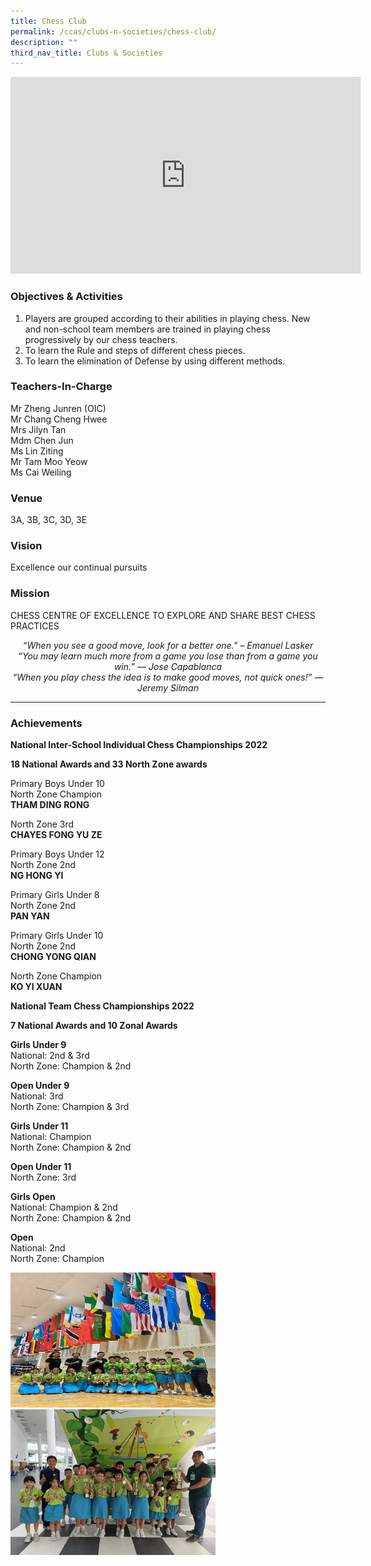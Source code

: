 ```yaml
---
title: Chess Club
permalink: /ccas/clubs-n-societies/chess-club/
description: ""
third_nav_title: Clubs & Societies
---
```

<iframe allowfullscreen="" allow="accelerometer; autoplay; clipboard-write; encrypted-media; gyroscope; picture-in-picture; web-share" frameborder="0" title="YouTube video player" src="https://www.youtube.com/embed/MlbXnouU3rY?si=ow7ovsODeVwF9juq" height="315" width="560"></iframe>

### Objectives &amp; Activities

1.  Players are grouped according to their abilities in playing chess. New and non-school team members are trained in playing chess progressively by our chess teachers.
2.  To learn the Rule and steps of different chess pieces.
3.  To learn the elimination of Defense by using different methods.

### Teachers-In-Charge


Mr Zheng Junren (OIC) <br>
Mr Chang Cheng Hwee <br>
Mrs Jilyn Tan <br>
Mdm Chen Jun <br>
Ms Lin Ziting <br>
Mr Tam Moo Yeow <br>
Ms Cai Weiling

### Venue

3A, 3B, 3C, 3D, 3E

### Vision

Excellence our continual pursuits

### Mission

CHESS CENTRE OF EXCELLENCE TO EXPLORE AND SHARE BEST CHESS PRACTICES

<center><i>“When you see a good move, look for a better one.” – Emanuel Lasker<br>
“You may learn much more from a game you lose than from a game you win.” — Jose Capablanca<br>
“When you play chess the idea is to make good moves, not quick ones!” — Jeremy Silman</i></center>

***

### Achievements

**National Inter-School Individual Chess Championships 2022**

**18 National Awards and 33 North Zone awards**

Primary Boys Under 10 <br>
North Zone Champion <br>
**THAM DING RONG**

  

North Zone 3rd<br>
**CHAYES FONG YU ZE**

  

Primary Boys Under 12<br>
North Zone 2nd<br>
**NG HONG YI**

  

Primary Girls Under 8<br>
North Zone 2nd<br>
**PAN YAN**

  

Primary Girls Under 10<br>
North Zone 2nd<br>
**CHONG YONG QIAN**

  

North Zone Champion<br>
**KO YI XUAN**

  

  

**National Team Chess Championships 2022**

  

**7 National Awards and 10 Zonal Awards**

  

**Girls Under 9**<br>
National: 2nd &amp; 3rd<br>
North Zone: Champion &amp; 2nd

  

**Open Under 9**<br>
National: 3rd<br>
North Zone: Champion &amp; 3rd

  

**Girls Under 11**<br>
National: Champion<br>
North Zone: Champion &amp; 2nd

  

**Open Under 11**<br>
North Zone: 3rd

  

**Girls Open**<br>
National: Champion &amp; 2nd<br>
North Zone: Champion &amp; 2nd

  

**Open**<br>
National: 2nd<br>
North Zone: Champion

<img style="width:65%" src="/images/chess%20club%201.jpg">
		 
<img style="width:65%" src="/images/chess%20club%202.jpg">